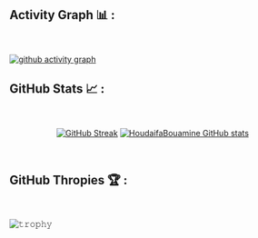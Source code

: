 

## Activity Graph 📊 :

<br>


[![github activity graph](https://github-readme-activity-graph.vercel.app/graph?username=HoudaifaBouamine&bg_color=fffff&color=116fb8&line=8c234a&point=85113c&area=true&hide_border=true)](https://github.com/HoudaifaBouamine/github-readme-activity-graph)

## GitHub Stats 📈 :

<br>

<div align="center">

[![GitHub Streak](https://github-readme-streak-stats.herokuapp.com?user=HoudaifaBouamine&theme=algolia&date_format=M%20j%5B%2C%20Y%5D)](https://git.io/streak-stats) [![HoudaifaBouamine GitHub stats](https://github-readme-stats.vercel.app/api?username=HoudaifaBouamine&theme=algolia)](https://github.com/HoudaifaBouamine/github-readme-stats)

</div>

<br>

## GitHub Thropies 🏆 :

<br>



![𝚝𝚛𝚘𝚙𝚑𝚢](https://github-profile-trophy.vercel.app/?username=HoudaifaBouamine&no-bg=true&no-frame=true&theme=juicyfresh)

<br>
